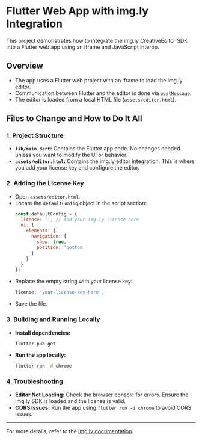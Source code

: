 # Flutter Web App with img.ly Integration

This project demonstrates how to integrate the img.ly CreativeEditor SDK into a Flutter web app using an iframe and JavaScript interop.

## Overview

- The app uses a Flutter web project with an iframe to load the img.ly editor.
- Communication between Flutter and the editor is done via `postMessage`.
- The editor is loaded from a local HTML file (`assets/editor.html`).

## Files to Change and How to Do It All

### 1. **Project Structure**
- **`lib/main.dart`:** Contains the Flutter app code. No changes needed unless you want to modify the UI or behavior.
- **`assets/editor.html`:** Contains the img.ly editor integration. This is where you add your license key and configure the editor.

### 2. **Adding the License Key**
- Open `assets/editor.html`.
- Locate the `defaultConfig` object in the script section:
  ```js
  const defaultConfig = {
    license: '', // Add your img.ly license here
    ui: {
      elements: {
        navigation: {
          show: true,
          position: 'bottom'
        }
      }
    }
  };
  ```
- Replace the empty string with your license key:
  ```js
  license: 'your-license-key-here',
  ```
- Save the file.

### 3. **Building and Running Locally**
- **Install dependencies:**
  ```bash
  flutter pub get
  ```
- **Run the app locally:**
  ```bash
  flutter run -d chrome
  ```



### 4. **Troubleshooting**
- **Editor Not Loading:** Check the browser console for errors. Ensure the img.ly SDK is loaded and the license is valid.
- **CORS Issues:** Run the app using `flutter run -d chrome` to avoid CORS issues.

---

For more details, refer to the [img.ly documentation](https://img.ly/docs/cesdk/getting-started/web/).
